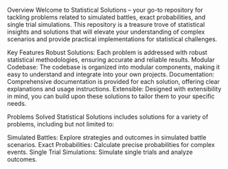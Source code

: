 Overview
Welcome to Statistical Solutions – your go-to repository for tackling problems related to simulated battles, exact probabilities, and single trial simulations.
This repository is a treasure trove of statistical insights and solutions that will elevate your understanding of complex scenarios and provide practical implementations for statistical challenges.


Key Features
Robust Solutions: Each problem is addressed with robust statistical methodologies, ensuring accurate and reliable results.
Modular Codebase: The codebase is organized into modular components, making it easy to understand and integrate into your own projects.
Documentation: Comprehensive documentation is provided for each solution, offering clear explanations and usage instructions.
Extensible: Designed with extensibility in mind, you can build upon these solutions to tailor them to your specific needs.


Problems Solved
Statistical Solutions includes solutions for a variety of problems, including but not limited to:

Simulated Battles: Explore strategies and outcomes in simulated battle scenarios.
Exact Probabilities: Calculate precise probabilities for complex events.
Single Trial Simulations: Simulate single trials and analyze outcomes.

